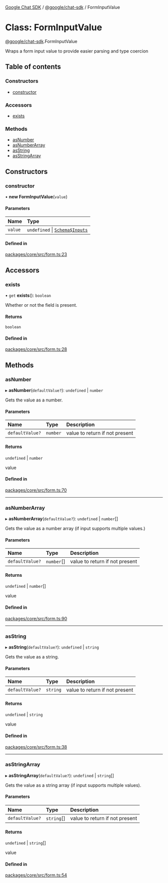 [Google Chat SDK](../README.md) / [@google/chat-sdk](../modules/google_chat_sdk.md) / FormInputValue

# Class: FormInputValue

[@google/chat-sdk](../modules/google_chat_sdk.md).FormInputValue

Wraps a form input value to provide easier parsing and type coercion

## Table of contents

### Constructors

- [constructor](google_chat_sdk.FormInputValue.md#constructor)

### Accessors

- [exists](google_chat_sdk.FormInputValue.md#exists)

### Methods

- [asNumber](google_chat_sdk.FormInputValue.md#asnumber)
- [asNumberArray](google_chat_sdk.FormInputValue.md#asnumberarray)
- [asString](google_chat_sdk.FormInputValue.md#asstring)
- [asStringArray](google_chat_sdk.FormInputValue.md#asstringarray)

## Constructors

### constructor

• **new FormInputValue**(`value`)

#### Parameters

| Name | Type |
| :------ | :------ |
| `value` | `undefined` \| [`Schema$Inputs`](../interfaces/google_chat_sdk.chat_v1.Schema_Inputs.md) |

#### Defined in

[packages/core/src/form.ts:23](https://github.com/googlestaging/chat-framework-nodejs/blob/1a0ee86/packages/core/src/form.ts#L23)

## Accessors

### exists

• `get` **exists**(): `boolean`

Whether or not the field is present.

#### Returns

`boolean`

#### Defined in

[packages/core/src/form.ts:28](https://github.com/googlestaging/chat-framework-nodejs/blob/1a0ee86/packages/core/src/form.ts#L28)

## Methods

### asNumber

▸ **asNumber**(`defaultValue?`): `undefined` \| `number`

Gets the value as a number.

#### Parameters

| Name | Type | Description |
| :------ | :------ | :------ |
| `defaultValue?` | `number` | value to return if not present |

#### Returns

`undefined` \| `number`

value

#### Defined in

[packages/core/src/form.ts:70](https://github.com/googlestaging/chat-framework-nodejs/blob/1a0ee86/packages/core/src/form.ts#L70)

___

### asNumberArray

▸ **asNumberArray**(`defaultValue?`): `undefined` \| `number`[]

Gets the value as a number array (if input supports multiple values.)

#### Parameters

| Name | Type | Description |
| :------ | :------ | :------ |
| `defaultValue?` | `number`[] | value to return if not present |

#### Returns

`undefined` \| `number`[]

value

#### Defined in

[packages/core/src/form.ts:90](https://github.com/googlestaging/chat-framework-nodejs/blob/1a0ee86/packages/core/src/form.ts#L90)

___

### asString

▸ **asString**(`defaultValue?`): `undefined` \| `string`

Gets the value as a string.

#### Parameters

| Name | Type | Description |
| :------ | :------ | :------ |
| `defaultValue?` | `string` | value to return if not present |

#### Returns

`undefined` \| `string`

value

#### Defined in

[packages/core/src/form.ts:38](https://github.com/googlestaging/chat-framework-nodejs/blob/1a0ee86/packages/core/src/form.ts#L38)

___

### asStringArray

▸ **asStringArray**(`defaultValue?`): `undefined` \| `string`[]

Gets the value as a string array (if input supports multiple values).

#### Parameters

| Name | Type | Description |
| :------ | :------ | :------ |
| `defaultValue?` | `string`[] | value to return if not present |

#### Returns

`undefined` \| `string`[]

value

#### Defined in

[packages/core/src/form.ts:54](https://github.com/googlestaging/chat-framework-nodejs/blob/1a0ee86/packages/core/src/form.ts#L54)
